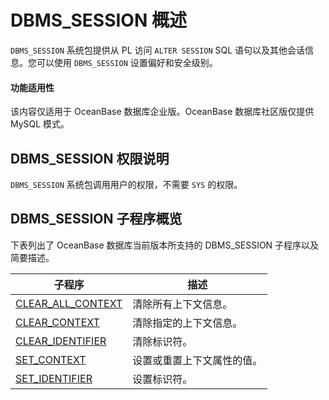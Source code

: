 # DBMS_SESSION 概述 

`DBMS_SESSION` 系统包提供从 PL 访问 `ALTER SESSION` SQL 语句以及其他会话信息。您可以使用 `DBMS_SESSION` 设置偏好和安全级别。

  <main id="notice" >
    <h4>功能适用性</h4>
    <p>该内容仅适用于 OceanBase 数据库企业版。OceanBase 数据库社区版仅提供 MySQL 模式。</p>
  </main>

## DBMS_SESSION 权限说明 

`DBMS_SESSION` 系统包调用用户的权限，不需要 `SYS` 的权限。

## DBMS_SESSION 子程序概览 

下表列出了 OceanBase 数据库当前版本所支持的 DBMS_SESSION 子程序以及简要描述。


|        子程序            |      描述       |
|--------------------------|---------------|
| [CLEAR_ALL_CONTEXT](../14500.dbms-session-oracle/200.clear-all-context-oracle.md) | 清除所有上下文信息。    |
| [CLEAR_CONTEXT](../14500.dbms-session-oracle/300.clear-context-oracle.md)     | 清除指定的上下文信息。   |
| [CLEAR_IDENTIFIER](../14500.dbms-session-oracle/400.clear-identifier-oracle.md)  | 清除标识符。        |
| [SET_CONTEXT](../14500.dbms-session-oracle/500.set-context-oracle.md)       | 设置或重置上下文属性的值。 |
| [SET_IDENTIFIER](../14500.dbms-session-oracle/600.set-identifier-oracle.md)    | 设置标识符。        |
